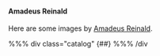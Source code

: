 #### Amadeus Reinald

Here are some images by [Amadeus Reinald](http://perso.ens-lyon.fr/amadeus.reinald/).

%%% div class="catalog"
{##}
%%% /div
